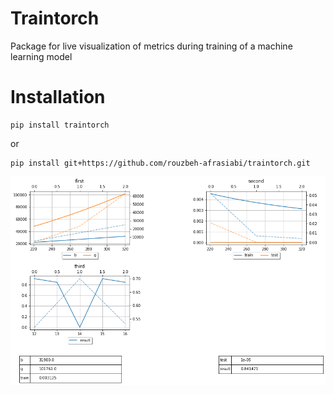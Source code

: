 # Traintorch
 Package for live visualization of metrics during training of a machine learning model
 
 # Installation
 
 ```
 pip install traintorch
  ```
or

 ```
 pip install git+https://github.com/rouzbeh-afrasiabi/traintorch.git
 ```
 <p align='center'>
 <img src='./images/dash.png'></img>
 
 </p>
